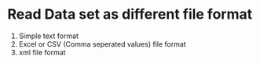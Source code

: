 # Read Data set as different file format

1. Simple text format <br/>
2. Excel or CSV (Comma seperated values) file format <br/>
3. xml file format